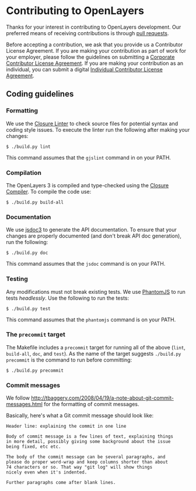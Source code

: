 # Contributing to OpenLayers

Thanks for your interest in contributing to OpenLayers development.  Our
preferred means of receiving contributions is through [pull
requests](https://help.github.com/articles/using-pull-requests).

Before accepting a contribution, we ask that you provide us a Contributor
License Agreement.  If you are making your contribution as part of work for
your employer, please follow the guidelines on submitting a [Corporate
Contributor License Agreement](http://www.openlayers.org/ccla.txt).  If you are
making your contribution as an individual, you can submit a digital
[Individual Contributor License Agreement](https://docs.google.com/spreadsheet/viewform?formkey=dGNNVUJEMXF2dERTU0FXM3JjNVBQblE6MQ).

## Coding guidelines

### Formatting

We use the [Closure
Linter](https://developers.google.com/closure/utilities/docs/linter_howto) to
check source files for potential syntax and coding style issues. To execute the
linter run the following after making your changes:

    $ ./build.py lint

This command assumes that the `gjslint` command in on your PATH.

### Compilation

The OpenLayers 3 is compiled and type-checked using the [Closure
Compiler](https://developers.google.com/closure/compiler/). To
compile the code use:

    $ ./build.py build-all

### Documentation

We use [jsdoc3](https://github.com/jsdoc3/jsdoc) to generate the API
documentation.  To ensure that your changes are properly documented (and don't
break API doc generation), run the following:

    $ ./build.py doc

This command assumes that the `jsdoc` command is on your PATH.

### Testing

Any modifications must not break existing tests. We use
[PhantomJS](http://phantomjs.org/) to run tests *headlessly*.
Use the following to run the tests:

    $ ./build.py test

This command assumes that the `phantomjs` command is on your PATH.

### The `precommit` target

The Makefile includes a `precommit` target for running all of the
above (`lint`, `build-all`, `doc`, and `test`). As the name of the
target suggests `./build.py precommit` is the command to run before
committing:

    $ ./build.py precommit

### Commit messages

We follow http://tbaggery.com/2008/04/19/a-note-about-git-commit-messages.html
for the formatting of commit messages.

Basically, here's what a Git commit message should look like:

    Header line: explaining the commit in one line

    Body of commit message is a few lines of text, explaining things
    in more detail, possibly giving some background about the issue
    being fixed, etc etc.

    The body of the commit message can be several paragraphs, and
    please do proper word-wrap and keep columns shorter than about
    74 characters or so. That way "git log" will show things
    nicely even when it's indented.

    Further paragraphs come after blank lines.

